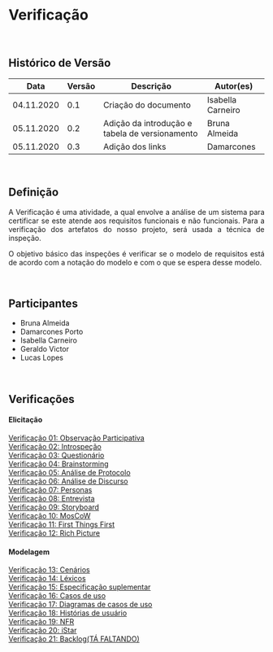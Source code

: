 #  Verificação

<br>

## Histórico de Versão
<table class="table table-striped border">
    <thead>
        <th>Data</th> 
        <th>Versão </th> 
        <th>Descrição</th> 
        <th>Autor(es)</th>
    </thead>
    <tbody>
        <tr>
            <td> 04.11.2020 </td>
            <td>  0.1   </td>
            <td> Criação do documento</td>
            <td> Isabella Carneiro </td>
        </tr>
		<tr>
            <td> 05.11.2020 </td>
            <td>  0.2   </td>
            <td> Adição da introdução e tabela de versionamento</td>
            <td> Bruna Almeida </td>
        </tr>
    	<tr>
            <td> 05.11.2020 </td>
            <td>  0.3   </td>
            <td> Adição dos links</td>
            <td> Damarcones </td>
        </tr>
    </tbody>
</table>
<br>

## Definição

<p align="justify">A Verificação é uma atividade, a qual envolve a análise de um sistema para certificar se este atende aos requisitos funcionais e não funcionais. Para a verificação dos artefatos do nosso projeto, será usada a técnica de inspeção.</p>
<p align="justify">O objetivo básico das inspeções é verificar se o modelo de requisitos está de acordo com a notação do modelo e com o que se espera desse modelo.</p>
<br>



## Participantes
- Bruna Almeida
- Damarcones Porto
- Isabella Carneiro
- Geraldo Victor
- Lucas Lopes

<br>

## Verificações

#### Elicitação
[Verificação 01: Observação Participativa](verificacoes/observacao_participativa.md)<br>
[Verificação 02: Introspeção](verificacoes/verificacao_introspeccao.md)<br>
[Verificação 03: Questionário](verificacoes/questionario.md)<br>
[Verificação 04: Brainstorming](verificacoes/verificacao_brainstorming.md)<br>
[Verificação 05: Análise de Protocolo](verificacoes/verificacao_analise_protocolo.md)<br>
[Verificação 06: Análise de Discurso](verificacoes/verificacao_analise_discurso.md)<br>
[Verificação 07: Personas](verificacoes/verificacao_personas.md)<br>
[Verificação 08: Entrevista](verificacoes/verificacao_entrevista.md)<br>
[Verificação 09: Storyboard](verificacoes/verificacao_storyboard.md)<br>
[Verificação 10: MosCoW](verificacoes/verificacao_moscow.md)<br>
[Verificação 11: First Things First](verificacoes/verificacao_first_things_first.md)<br>
[Verificação 12: Rich Picture](verificacoes/verificacao_richpicture.md)<br>

#### Modelagem
[Verificação 13: Cenários](verificacoes/mod_cenarios.md)<br>
[Verificação 14: Léxicos](verificacoes/mod_lexicos.md)<br>
[Verificação 15: Especificação suplementar](verificacoes/mod_especificacao.md)<br>
[Verificação 16: Casos de uso](verificacoes/mod_casosuso.md)<br>
[Verificação 17: Diagramas de casos de uso](verificacoes/mod_diagramas.md)<br>
[Verificação 18: Histórias de usuário](verificacoes/mod_historias.md)<br>
[Verificação 19: NFR](verificacoes/mod_nfr.md)<br>
[Verificação 20: iStar](verificacoes/mod_istar.md)<br>
[Verificação 21: Backlog(TÁ FALTANDO)](verificacoes/mod_backlog.md)<br>
